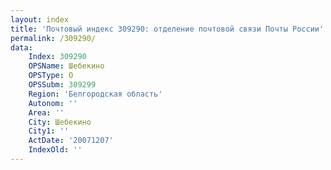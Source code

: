 ```yaml
---
layout: index
title: 'Почтовый индекс 309290: отделение почтовой связи Почты России'
permalink: /309290/
data:
    Index: 309290
    OPSName: Шебекино
    OPSType: О
    OPSSubm: 309299
    Region: 'Белгородская область'
    Autonom: ''
    Area: ''
    City: Шебекино
    City1: ''
    ActDate: '20071207'
    IndexOld: ''
---
```

